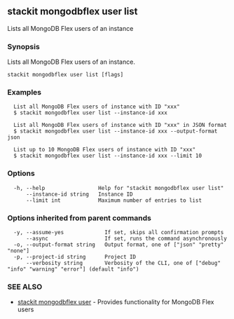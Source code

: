 ## stackit mongodbflex user list

Lists all MongoDB Flex users of an instance

### Synopsis

Lists all MongoDB Flex users of an instance.

```
stackit mongodbflex user list [flags]
```

### Examples

```
  List all MongoDB Flex users of instance with ID "xxx"
  $ stackit mongodbflex user list --instance-id xxx

  List all MongoDB Flex users of instance with ID "xxx" in JSON format
  $ stackit mongodbflex user list --instance-id xxx --output-format json

  List up to 10 MongoDB Flex users of instance with ID "xxx"
  $ stackit mongodbflex user list --instance-id xxx --limit 10
```

### Options

```
  -h, --help                 Help for "stackit mongodbflex user list"
      --instance-id string   Instance ID
      --limit int            Maximum number of entries to list
```

### Options inherited from parent commands

```
  -y, --assume-yes             If set, skips all confirmation prompts
      --async                  If set, runs the command asynchronously
  -o, --output-format string   Output format, one of ["json" "pretty" "none"]
  -p, --project-id string      Project ID
      --verbosity string       Verbosity of the CLI, one of ["debug" "info" "warning" "error"] (default "info")
```

### SEE ALSO

* [stackit mongodbflex user](./stackit_mongodbflex_user.md)	 - Provides functionality for MongoDB Flex users

